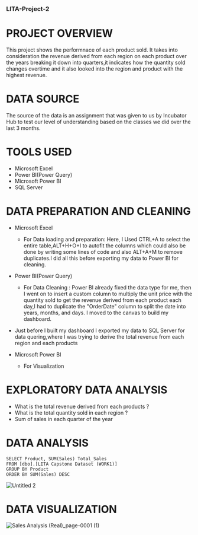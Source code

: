 ### LITA-Project-2

# PROJECT OVERVIEW
This project shows the performnace of each product sold. It takes into consideration the revenue derived from each region on each product over the years breaking it down into quarters,it indicates how the quantity sold changes overtime and it also looked into the region and product with the highest revenue. 

# DATA SOURCE
The source of the data is an assignment that was given to us by Incubator Hub to test our level of understanding based on the classes we did over the last 3 months.

# TOOLS USED
- Microsoft Excel
- Power BI(Power Query)
- Microsoft Power BI
- SQL Server

# DATA PREPARATION AND CLEANING
- Microsoft Excel
    * For Data loading and preparation: Here, I Used CTRL+A to select the entire table,ALT+H+O+I to autofit the columns which could also be done by writing some lines of code and also ALT+A+M to remove duplicates.I did all this before exporting my data to Power BI for cleaning.

 - Power BI(Power Query)
     * For Data Cleaning : Power BI already fixed the data type for me, then I went on to insert a custom column to multiply the unit price with the quantity sold to get the revenue derived from each product each day,I had to duplicate the "OrderDate" column to split the date into years, months, and days.
       I moved to the canvas to build my dashboard.
       
- Just before I built my dashboard I exported my data to SQL Server for data quering,where I was trying to derive the total revenue from each region and each products
         
- Microsoft Power BI
     * For Visualization
 
# EXPLORATORY DATA ANALYSIS
- What is the total revenue derived from each products ?
- What is the total quantity sold in each region ?
- Sum of sales in each quarter of the year

# DATA ANALYSIS
```
SELECT Product, SUM(Sales) Total_Sales
FROM [dbo].[LITA Capstone Dataset (WORK1)]
GROUP BY Product
ORDER BY SUM(Sales) DESC
```
![Untitled 2](https://github.com/user-attachments/assets/169ee4bc-0a2d-458a-a392-08b40623463a)

# DATA VISUALIZATION 
![Sales Analysis (Real)_page-0001 (1)](https://github.com/user-attachments/assets/d9cc4551-7aa4-4dc8-b272-588fa35375c3)

